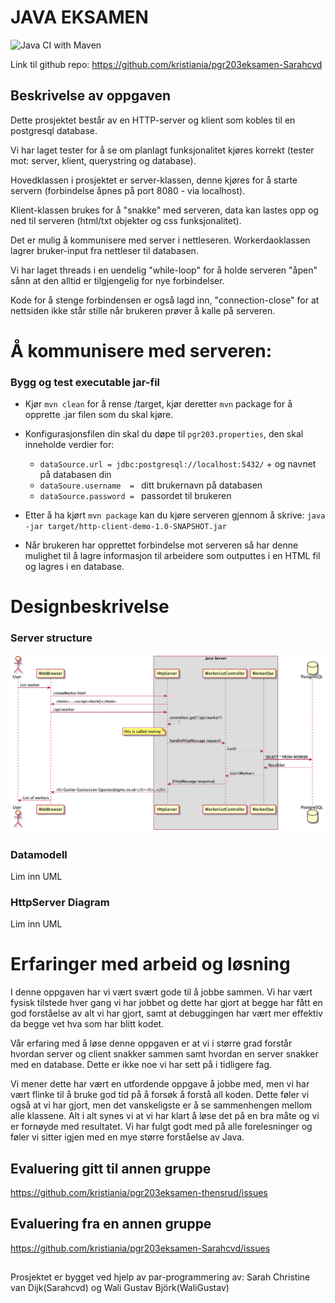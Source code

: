 # JAVA EKSAMEN 

![Java CI with Maven](https://github.com/kristiania/pgr203eksamen-Sarahcvd/workflows/Java%20CI%20with%20Maven/badge.svg)

Link til github repo: https://github.com/kristiania/pgr203eksamen-Sarahcvd

## Beskrivelse av oppgaven
Dette prosjektet består av en HTTP-server og klient som kobles til en postgresql database. 

Vi har laget tester for å se om planlagt funksjonalitet kjøres korrekt (tester mot: server, klient, querystring og database). 

Hovedklassen i prosjektet er server-klassen, denne kjøres for å starte servern (forbindelse åpnes på port 8080 - via localhost). 

Klient-klassen brukes for å "snakke" med serveren, data kan lastes opp og ned til serveren (html/txt objekter og css funksjonalitet). 

Det er mulig å kommunisere med server i nettleseren. Workerdaoklassen lagrer bruker-input fra nettleser til databasen.

Vi har laget threads i en uendelig "while-loop" for å holde serveren "åpen" sånn at den alltid er tilgjengelig for nye forbindelser. 

Kode for å stenge forbindensen er også lagd inn, "connection-close" for at nettsiden ikke står stille når brukeren prøver å kalle på serveren.

# Å kommunisere med serveren: 
### Bygg og test executable jar-fil
* Kjør `mvn clean` for å rense /target, kjør deretter `mvn` package for å opprette .jar filen som du skal kjøre. 
* Konfigurasjonsfilen din skal du døpe til `pgr203.properties`, den skal inneholde verdier for: 
  * `dataSource.url = jdbc:postgresql://localhost:5432/` + og navnet på databasen din
  * `dataSoure.username  = ` ditt brukernavn på databasen 
  * `dataSource.password = ` passordet til brukeren
  
* Etter å ha kjørt `mvn package` kan du kjøre serveren gjennom å skrive: `java -jar target/http-client-demo-1.0-SNAPSHOT.jar`

* Når brukeren har opprettet forbindelse mot serveren så har denne mulighet til å lagre informasjon til arbeidere som outputtes i en HTML fil og lagres i en database.

# Designbeskrivelse
### Server structure
![Server Structure](docs/server_structure.png)

### Datamodell 
Lim inn UML 

### HttpServer Diagram 
Lim inn UML 

# Erfaringer med arbeid og løsning

I denne oppgaven har vi vært svært gode til å jobbe sammen. Vi har vært fysisk tilstede hver gang vi har jobbet og dette har gjort at begge har fått en god forståelse av alt vi har gjort, samt at debuggingen har vært mer effektiv da begge vet hva som har blitt kodet. 

Vår erfaring med å løse denne oppgaven er at vi i større grad forstår hvordan server og client snakker sammen samt hvordan en server snakker med en database. Dette er ikke noe vi har sett på i tidligere fag. 

Vi mener dette har vært en utfordende oppgave å jobbe med, men vi har vært flinke til å bruke god tid på å forsøk å forstå all koden. Dette føler vi også at vi har gjort, men det vanskeligste er å se sammenhengen mellom alle klassene. Alt i alt synes vi at vi har klart å løse det på en bra måte og vi er fornøyde med resultatet. Vi har fulgt godt med på alle forelesninger og føler vi sitter igjen med en mye større forståelse av Java.


## Evaluering gitt til annen gruppe
https://github.com/kristiania/pgr203eksamen-thensrud/issues

## Evaluering fra en annen gruppe
https://github.com/kristiania/pgr203eksamen-Sarahcvd/issues

##
Prosjektet er bygget ved hjelp av par-programmering av: Sarah Christine van Dijk(Sarahcvd) og Wali Gustav Björk(WaliGustav)
